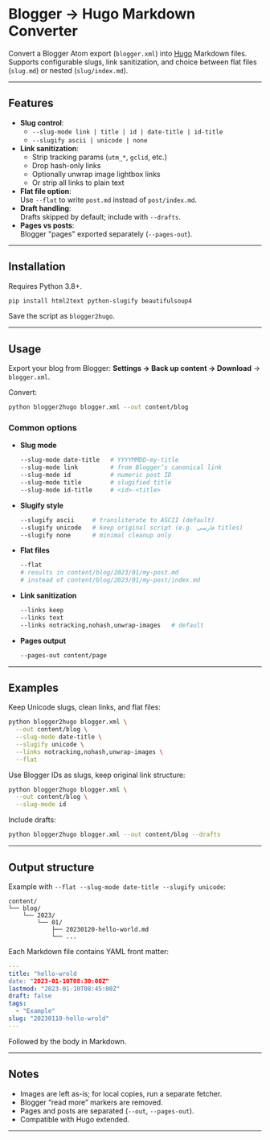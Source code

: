 # Blogger → Hugo Markdown Converter

Convert a Blogger Atom export (`blogger.xml`) into [Hugo](https://gohugo.io/) Markdown files.  
Supports configurable slugs, link sanitization, and choice between flat files (`slug.md`) or nested (`slug/index.md`).

---

## Features

- **Slug control**:
  - `--slug-mode link | title | id | date-title | id-title`
  - `--slugify ascii | unicode | none`
- **Link sanitization**:
  - Strip tracking params (`utm_*`, `gclid`, etc.)
  - Drop hash-only links
  - Optionally unwrap image lightbox links
  - Or strip all links to plain text
- **Flat file option**:  
  Use `--flat` to write `post.md` instead of `post/index.md`.
- **Draft handling**:  
  Drafts skipped by default; include with `--drafts`.
- **Pages vs posts**:  
  Blogger "pages" exported separately (`--pages-out`).

---

## Installation

Requires Python 3.8+.

```bash
pip install html2text python-slugify beautifulsoup4
````

Save the script as `blogger2hugo`.

---

## Usage

Export your blog from Blogger:
**Settings → Back up content → Download** → `blogger.xml`.

Convert:

```bash
python blogger2hugo blogger.xml --out content/blog
```

### Common options

* **Slug mode**

  ```bash
  --slug-mode date-title   # YYYYMMDD-my-title
  --slug-mode link         # from Blogger’s canonical link
  --slug-mode id           # numeric post ID
  --slug-mode title        # slugified title
  --slug-mode id-title     # <id>-<title>
  ```

* **Slugify style**

  ```bash
  --slugify ascii     # transliterate to ASCII (default)
  --slugify unicode   # keep original script (e.g. فارسی titles)
  --slugify none      # minimal cleanup only
  ```

* **Flat files**

  ```bash
  --flat
  # results in content/blog/2023/01/my-post.md
  # instead of content/blog/2023/01/my-post/index.md
  ```

* **Link sanitization**

  ```bash
  --links keep
  --links text
  --links notracking,nohash,unwrap-images   # default
  ```

* **Pages output**

  ```bash
  --pages-out content/page
  ```

---

## Examples

Keep Unicode slugs, clean links, and flat files:

```bash
python blogger2hugo blogger.xml \
  --out content/blog \
  --slug-mode date-title \
  --slugify unicode \
  --links notracking,nohash,unwrap-images \
  --flat
```

Use Blogger IDs as slugs, keep original link structure:

```bash
python blogger2hugo blogger.xml \
  --out content/blog \
  --slug-mode id
```

Include drafts:

```bash
python blogger2hugo blogger.xml --out content/blog --drafts
```

---

## Output structure

Example with `--flat --slug-mode date-title --slugify unicode`:

```
content/
└── blog/
    └── 2023/
        └── 01/
            ├── 20230120-hello-world.md
            └── ...
```

Each Markdown file contains YAML front matter:

```yaml
---
title: "hello-wrold
date: "2023-01-10T08:30:00Z"
lastmod: "2023-01-10T08:45:00Z"
draft: false
tags:
  - "Example"
slug: "20230110-hello-wrold"
---
```

Followed by the body in Markdown.

---

## Notes

* Images are left as-is; for local copies, run a separate fetcher.
* Blogger “read more” markers are removed.
* Pages and posts are separated (`--out`, `--pages-out`).
* Compatible with Hugo extended.

---
